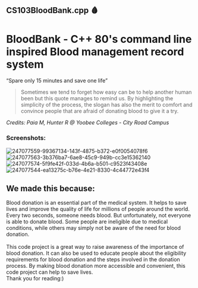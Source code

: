 ## CS103BloodBank.cpp 🩸
# BloodBank - C++ 80's command line inspired Blood management record system

“Spare only 15 minutes and save one life”

> Sometimes we tend to forget how easy can be to help another human been but this quote manages to remind us. By highlighting the simplicity of the process, the slogan has also the merit to comfort and convince people that are afraid of donating blood to give it a try.

*Credits: Paia M, Hunter R @
Yoobee Colleges - City Road Campus*

<sub><h3>Screenshots:</h3>

![247077559-99367134-143f-4875-b372-e0f0054078f6](https://github.com/hunterjreid/BloodBankSys/assets/62681404/a5428fd7-6fe5-4d74-b87c-f2617f5e08b0)
![247077563-3b376ba7-6ae8-45c9-949b-cc3e15362140](https://github.com/hunterjreid/BloodBankSys/assets/62681404/76d4dff5-44c6-4309-becd-dcbf9933b21c)
![247077574-5f9fe42f-033d-4b6a-b501-c9523f43408e](https://github.com/hunterjreid/BloodBankSys/assets/62681404/a1fdb819-df82-4b28-bd52-0b2c7959f824)
![247077544-ea13275c-b76e-4e21-8330-4c44772e43f4](https://github.com/hunterjreid/BloodBankSys/assets/62681404/90dea15a-ecd7-4f79-96d0-1cd44697bbf2)

<sub><h2>We made this because:</h2>
Blood donation is an essential part of the medical system. It helps to save lives and improve the quality of life for millions of people around the world. Every two seconds, someone needs blood. But unfortunately, not everyone is able to donate blood. Some people are ineligible due to medical conditions, while others may simply not be aware of the need for blood donation.<br><br>
This code project is a great way to raise awareness of the importance of blood donation. It can also be used to educate people about the eligibility requirements for blood donation and the steps involved in the donation process. By making blood donation more accessible and convenient, this code project can help to save lives.</sub><br>Thank you for reading:)
